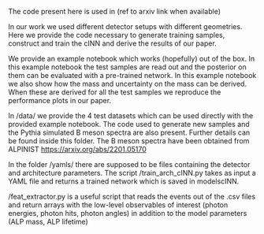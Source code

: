 The code present here is used in (ref to arxiv link when available)

In our work we used different detector setups with different geometries. Here we provide the code necessary to generate training samples, construct and train the cINN and derive the results of our paper.

We provide an example notebook which works (hopefully) out of the box. In this example notebook the test samples are read out and the posterior on them can be evaluated with a pre-trained network. In this example notebook we also show how the mass and uncertainty on the mass can be derived. When these are derived for all the test samples we reproduce the performance plots in our paper. 

In /data/ we provide the 4 test datasets which can be used directly with the provided example notebook. The code used to generate new samples and the Pythia simulated B meson spectra are also present. Further details can be found inside this folder. The B meson spectra have been obtained from ALPINIST https://arxiv.org/abs/2201.05170

In the folder /yamls/ there are supposed to be files containing the detector and architecture parameters. The script /train_arch_cINN.py takes as input a YAML file and returns a trained network which is saved in modelscINN. 

/feat_extractor.py is a useful script that reads the events out of the .csv files and return arrays with the low-level observables of interest (photon energies, photon hits, photon angles) in addition to the model parameters (ALP mass, ALP lifetime)
